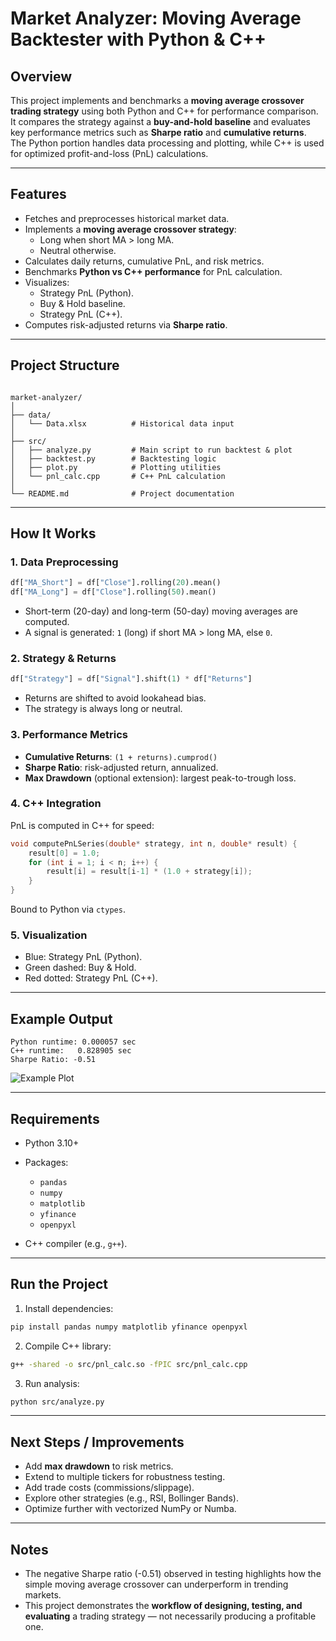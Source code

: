 
# Market Analyzer: Moving Average Backtester with Python & C++

## Overview
This project implements and benchmarks a **moving average crossover trading strategy** using both Python and C++ for performance comparison.  
It compares the strategy against a **buy-and-hold baseline** and evaluates key performance metrics such as **Sharpe ratio** and **cumulative returns**.  
The Python portion handles data processing and plotting, while C++ is used for optimized profit-and-loss (PnL) calculations.

---

## Features
- Fetches and preprocesses historical market data.
- Implements a **moving average crossover strategy**:
  - Long when short MA > long MA.
  - Neutral otherwise.
- Calculates daily returns, cumulative PnL, and risk metrics.
- Benchmarks **Python vs C++ performance** for PnL calculation.
- Visualizes:
  - Strategy PnL (Python).
  - Buy & Hold baseline.
  - Strategy PnL (C++).
- Computes risk-adjusted returns via **Sharpe ratio**.

---

## Project Structure
```

market-analyzer/
│
├── data/
│   └── Data.xlsx          # Historical data input
│
├── src/
│   ├── analyze.py         # Main script to run backtest & plot
│   ├── backtest.py        # Backtesting logic
│   ├── plot.py            # Plotting utilities
│   └── pnl_calc.cpp       # C++ PnL calculation
│
└── README.md              # Project documentation

````

---

## How It Works

### 1. Data Preprocessing
```python
df["MA_Short"] = df["Close"].rolling(20).mean()
df["MA_Long"] = df["Close"].rolling(50).mean()
````

* Short-term (20-day) and long-term (50-day) moving averages are computed.
* A signal is generated: `1` (long) if short MA > long MA, else `0`.

### 2. Strategy & Returns

```python
df["Strategy"] = df["Signal"].shift(1) * df["Returns"]
```

* Returns are shifted to avoid lookahead bias.
* The strategy is always long or neutral.

### 3. Performance Metrics

* **Cumulative Returns**: `(1 + returns).cumprod()`
* **Sharpe Ratio**: risk-adjusted return, annualized.
* **Max Drawdown** (optional extension): largest peak-to-trough loss.

### 4. C++ Integration

PnL is computed in C++ for speed:

```cpp
void computePnLSeries(double* strategy, int n, double* result) {
    result[0] = 1.0;
    for (int i = 1; i < n; i++) {
        result[i] = result[i-1] * (1.0 + strategy[i]);
    }
}
```

Bound to Python via `ctypes`.

### 5. Visualization

* Blue: Strategy PnL (Python).
* Green dashed: Buy & Hold.
* Red dotted: Strategy PnL (C++).

---

## Example Output

```
Python runtime: 0.000057 sec
C++ runtime:   0.828905 sec
Sharpe Ratio: -0.51
```

![Example Plot](./docs/example_plot.png)

---

## Requirements

* Python 3.10+
* Packages:

  * `pandas`
  * `numpy`
  * `matplotlib`
  * `yfinance`
  * `openpyxl`
* C++ compiler (e.g., `g++`).

---

## Run the Project

1. Install dependencies:

```bash
pip install pandas numpy matplotlib yfinance openpyxl 
```

2. Compile C++ library:

```bash
g++ -shared -o src/pnl_calc.so -fPIC src/pnl_calc.cpp
```

3. Run analysis:

```bash
python src/analyze.py
```

---

## Next Steps / Improvements

* Add **max drawdown** to risk metrics.
* Extend to multiple tickers for robustness testing.
* Add trade costs (commissions/slippage).
* Explore other strategies (e.g., RSI, Bollinger Bands).
* Optimize further with vectorized NumPy or Numba.

---

## Notes

* The negative Sharpe ratio (-0.51) observed in testing highlights how the simple moving average crossover can underperform in trending markets.
* This project demonstrates the **workflow of designing, testing, and evaluating** a trading strategy — not necessarily producing a profitable one.

